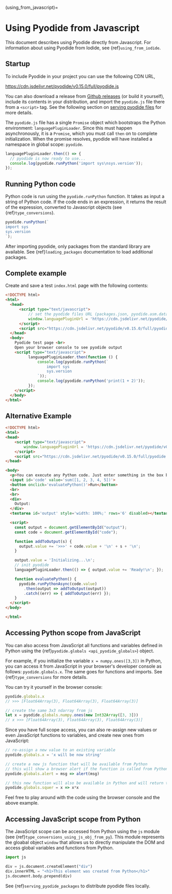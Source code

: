 (using_from_javascript)=

# Using Pyodide from Javascript

This document describes using Pyodide directly from Javascript. For information about using Pyodide from Iodide, see {ref}`using_from_iodide`.

## Startup

To include Pyodide in your project you can use the following CDN URL,

  https://cdn.jsdelivr.net/pyodide/v0.15.0/full/pyodide.js

You can also download a release from
[Github releases](https://github.com/iodide-project/pyodide/releases)
(or build it yourself), include its contents in your distribution, and import
the `pyodide.js` file there from a `<script>` tag. See the following section on
[serving pyodide files](#serving-pyodide-files) for more details.

The `pyodide.js` file has a single `Promise` object which bootstraps the Python
environment: `languagePluginLoader`. Since this must happen asynchronously, it
is a `Promise`, which you must call `then` on to complete initialization. When
the promise resolves, pyodide will have installed a namespace in global scope:
`pyodide`.

```javascript
languagePluginLoader.then(() => {
  // pyodide is now ready to use...
  console.log(pyodide.runPython('import sys\nsys.version'));
});
```

## Running Python code

Python code is run using the `pyodide.runPython` function. It takes as input a
string of Python code. If the code ends in an expression, it returns the result
of the expression, converted to Javascript objects (see {ref}`type_conversions`).

```javascript
pyodide.runPython(`
import sys
sys.version
`);
```

After importing pyodide, only packages from the standard library are available.
See {ref}`loading_packages` documentation to load additional packages.

## Complete example

Create and save a test `index.html` page with the following contents:
```html
<!DOCTYPE html>
<html>
  <head>
      <script type="text/javascript">
          // set the pyodide files URL (packages.json, pyodide.asm.data etc)
          window.languagePluginUrl = 'https://cdn.jsdelivr.net/pyodide/v0.15.0/full/';
      </script>
      <script src="https://cdn.jsdelivr.net/pyodide/v0.15.0/full/pyodide.js"></script>
  </head>
  <body>
    Pyodide test page <br>
    Open your browser console to see pyodide output
    <script type="text/javascript">
          languagePluginLoader.then(function () {
              console.log(pyodide.runPython(`
                  import sys
                  sys.version
              `));
              console.log(pyodide.runPython('print(1 + 2)'));
          });
    </script>
  </body>
</html>
```


## Alternative Example

```html
<!DOCTYPE html>
<html>
<head>
    <script type="text/javascript">
        window.languagePluginUrl = 'https://cdn.jsdelivr.net/pyodide/v0.15.0/full/';
    </script>
    <script src="https://cdn.jsdelivr.net/pyodide/v0.15.0/full/pyodide.js"></script>
</head>

<body>
  <p>You can execute any Python code. Just enter something in the box below and click the button.</p>
  <input id='code' value='sum([1, 2, 3, 4, 5])'>
  <button onclick='evaluatePython()'>Run</button>
  <br>
  <br>
  <div>
    Output:
  </div>
  <textarea id='output' style='width: 100%;' rows='6' disabled></textarea>

  <script>
    const output = document.getElementById("output");
    const code = document.getElementById("code");

    function addToOutput(s) {
      output.value += '>>>' + code.value + '\n' + s + '\n';
    }

    output.value = 'Initializing...\n';
    // init pyodide
    languagePluginLoader.then(() => { output.value += 'Ready!\n'; });

    function evaluatePython() {
      pyodide.runPythonAsync(code.value)
        .then(output => addToOutput(output))
        .catch((err) => { addToOutput(err) });
    }
  </script>
</body>

</html>
```

## Accessing Python scope from JavaScript

You can also access from JavaScript all functions and variables defined in Python using the {ref}`pyodide.globals <api_pyodide_globals>`) object.

For example, if you initialize the variable `x = numpy.ones([3,3])` in Python, you can access it from JavaScript in your browser's developer console as follows: `pyodide.globals.x`. The same goes for functions and imports. See {ref}`type_conversions` for more details.

You can try it yourself in the browser console:
```js
pyodide.globals.x
// >>> [Float64Array(3), Float64Array(3), Float64Array(3)]

// create the same 3x3 ndarray from js
let x = pyodide.globals.numpy.ones(new Int32Array([3, 3]))
// x >>> [Float64Array(3), Float64Array(3), Float64Array(3)]
```

Since you have full scope access, you can also re-assign new values or even JavaScript functions to variables, and create new ones from JavaScript:

```js
// re-assign a new value to an existing variable
pyodide.globals.x = 'x will be now string'

// create a new js function that will be available from Python
// this will show a browser alert if the function is called from Python
pyodide.globals.alert = msg => alert(msg)

// this new function will also be available in Python and will return the squared value.
pyodide.globals.squer = x => x*x
```

Feel free to play around with the code using the browser console and the above example.

## Accessing JavaScript scope from Python

The JavaScript scope can be accessed from Python using the `js` module (see {ref}`type_conversions_using_js_obj_from_py`). This module represents the gloabal object `window` that allows us to directly manipulate the DOM and access global variables and functions from Python.

```python
import js

div = js.document.createElement("div")
div.innerHTML = "<h1>This element was created from Python</h1>"
js.document.body.prepend(div)
```

See {ref}`serving_pyodide_packages` to distribute pyodide files locally.
